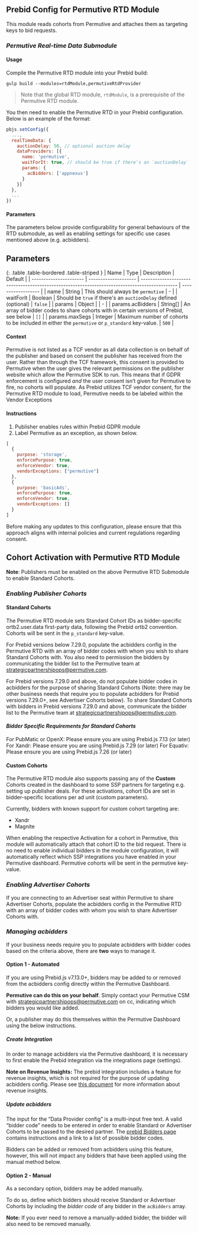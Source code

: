 ## Prebid Config for Permutive RTD Module

This module reads cohorts from Permutive and attaches them as targeting keys to bid requests.

### _Permutive Real-time Data Submodule_

#### Usage
Compile the Permutive RTD module into your Prebid build:

```
gulp build --modules=rtdModule,permutiveRtdProvider
```

> Note that the global RTD module, `rtdModule`, is a prerequisite of the Permutive RTD module.

You then need to enable the Permutive RTD in your Prebid configuration. Below is an example of the format:

```javascript
pbjs.setConfig({
  ...,
  realTimeData: {
    auctionDelay: 50, // optional auction delay
    dataProviders: [{
      name: 'permutive',
      waitForIt: true, // should be true if there's an `auctionDelay`
      params: {
        acBidders: ['appnexus']
      }
    }]
  },
  ...
})
```

#### Parameters

The parameters below provide configurability for general behaviours of the RTD submodule,
as well as enabling settings for specific use cases mentioned above (e.g. acbidders).

## Parameters

{: .table .table-bordered .table-striped }
| Name                   | Type                 | Description                                                                                   | Default            |
| ---------------------- | -------------------- | --------------------------------------------------------------------------------------------- | ------------------ |
| name                   | String               | This should always be `permutive`                                                             | -                  |
| waitForIt              | Boolean              | Should be `true` if there's an `auctionDelay` defined (optional)                              | `false`            |
| params                 | Object               |                                                                                               | -                  |
| params.acBidders       | String[]             | An array of bidder codes to share cohorts with in certain versions of Prebid, see below       | `[]`               |
| params.maxSegs         | Integer              | Maximum number of cohorts to be included in either the `permutive` or `p_standard` key-value. | `500`              |

#### Context

Permutive is not listed as a TCF vendor as all data collection is on behalf of the publisher and based on consent the publisher has received from the user.
Rather than through the TCF framework, this consent is provided to Permutive when the user gives the relevant permissions on the publisher website which allow the Permutive SDK to run.
This means that if GDPR enforcement is configured _and_ the user consent isn’t given for Permutive to fire, no cohorts will populate.
As Prebid utilizes TCF vendor consent, for the Permutive RTD module to load, Permutive needs to be labeled within the Vendor Exceptions

#### Instructions

1. Publisher enables rules within Prebid GDPR module
2. Label Permutive as an exception, as shown below.
```javascript
[
  {
    purpose: 'storage',
    enforcePurpose: true,
    enforceVendor: true,
    vendorExceptions: ["permutive"]
  },
  {
    purpose: 'basicAds',
    enforcePurpose: true,
    enforceVendor: true,
    vendorExceptions: []
  }
]
```

Before making any updates to this configuration, please ensure that this approach aligns with internal policies and current regulations regarding consent.

## Cohort Activation with Permutive RTD Module

**Note**: Publishers must be enabled on the above Permutive RTD Submodule to enable Standard Cohorts.

### _Enabling Publisher Cohorts_

#### Standard Cohorts

The Permutive RTD module sets Standard Cohort IDs as bidder-specific ortb2.user.data first-party data, following the Prebid ortb2 convention. Cohorts will be sent in the `p_standard` key-value.

For Prebid versions below 7.29.0, populate the acbidders config in the Permutive RTD with an array of bidder codes with whom you wish to share Standard Cohorts with. You also need to permission the bidders by communicating the bidder list to the Permutive team at strategicpartnershipops@permutive.com.

For Prebid versions 7.29.0 and above, do not populate bidder codes in acbidders for the purpose of sharing Standard Cohorts (Note: there may be other business needs that require you to populate acbidders for Prebid versions 7.29.0+, see Advertiser Cohorts below). To share Standard Cohorts with bidders in Prebid versions 7.29.0 and above, communicate the bidder list to the Permutive team at strategicpartnershipops@permutive.com.

#### _Bidder Specific Requirements for Standard Cohorts_
For PubMatic or OpenX: Please ensure you are using Prebid.js 7.13 (or later)
For Xandr: Please ensure you are using Prebid.js 7.29 (or later)
For Equativ: Please ensure you are using Prebid.js 7.26 (or later)

#### Custom Cohorts

The Permutive RTD module also supports passing any of the **Custom** Cohorts created in the dashboard to some SSP partners for targeting
e.g. setting up publisher deals. For these activations, cohort IDs are set in bidder-specific locations per ad unit (custom parameters).

Currently, bidders with known support for custom cohort targeting are:

- Xandr
- Magnite

When enabling the respective Activation for a cohort in Permutive, this module will automatically attach that cohort ID to the bid request.
There is no need to enable individual bidders in the module configuration, it will automatically reflect which SSP integrations you have enabled in your Permutive dashboard.
Permutive cohorts will be sent in the permutive key-value.


### _Enabling Advertiser Cohorts_

If you are connecting to an Advertiser seat within Permutive to share Advertiser Cohorts,  populate the acbidders config in the Permutive RTD with an array of bidder codes with whom you wish to share Advertiser Cohorts with.

### _Managing acbidders_

If your business needs require you to populate acbidders with bidder codes based on the criteria above, there are **two** ways to manage it.

#### Option 1 - Automated

If you are using Prebid.js v7.13.0+, bidders may be added to or removed from the acbidders config directly within the Permutive Dashboard.

**Permutive can do this on your behalf**. Simply contact your Permutive CSM with strategicpartnershipops@permutive.com on cc,
indicating which bidders you would like added.

Or, a publisher may do this themselves within the Permutive Dashboard using the below instructions.

##### Create Integration

In order to manage acbidders via the Permutive dashboard, it is necessary to first enable the Prebid integration via the integrations page (settings).

**Note on Revenue Insights:** The prebid integration includes a feature for revenue insights,
which is not required for the purpose of updating acbidders config.
Please see [this document](https://support.permutive.com/hc/en-us/articles/360019044079-Revenue-Insights) for more information about revenue insights.

##### Update acbidders

The input for the “Data Provider config” is a multi-input free text. A valid “bidder code” needs to be entered in order to enable Standard or Advertiser Cohorts to be passed to the desired partner. The [prebid Bidders page](https://docs.prebid.org/dev-docs/bidders.html) contains instructions and a link to a list of possible bidder codes.

Bidders can be added or removed from acbidders using this feature, however, this will not impact any bidders that have been applied using the manual method below.

#### Option 2 - Manual

As a secondary option, bidders may be added manually.

To do so, define which bidders should receive Standard or Advertiser Cohorts by
including the _bidder code_ of any bidder in the `acBidders` array.

**Note:** If you ever need to remove a manually-added bidder, the bidder will also need to be removed manually.
